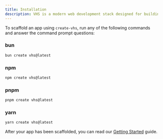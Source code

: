 ```yaml
---
title: Installation
description: VHS is a modern web development stack designed for building full-stack, end-to-end type-safe applications with a focus on developer experience, scalability, and performance.
---
```


To scaffold an app using `create-vhs`, run any of the following commands and answer the command prompt questions:

### bun
```bash
bun create vhs@latest
```

### npm
```bash
npm create vhs@latest
```

### pnpm
```bash
pnpm create vhs@latest
```

### yarn
```bash
yarn create vhs@latest
```

After your app has been scaffolded, you can read our [Getting Started](/getting-started) guide.